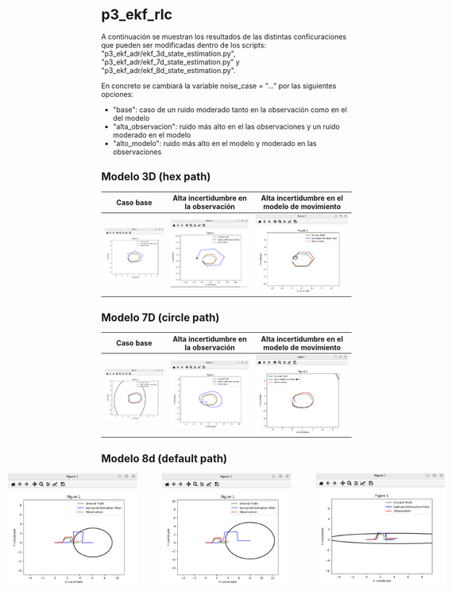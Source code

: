 # p3_ekf_rlc

A continuación se muestran los resultados de las distintas conficuraciones que pueden ser modificadas dentro de los scripts: "p3_ekf_adr/ekf_3d_state_estimation.py", "p3_ekf_adr/ekf_7d_state_estimation.py" y "p3_ekf_adr/ekf_8d_state_estimation.py".

En concreto se cambiará la variable  noise_case = "..." por las siguientes opciones:

- "base": caso de un ruido moderado tanto en la observación como en el del modelo
- "alta_observacion": ruido más alto en el las observaciones y un ruido moderado en el modelo
- "alto_modelo": ruido más alto en el modelo y moderado en las observaciones

## Modelo 3D (hex path)

| Caso base | Alta incertidumbre en la observación | Alta incertidumbre en el modelo de movimiento |
|:---------:|:---------------------------:|:------------------------------------:|
| <img src="imgs/hex_3d_base.png" width="250"> | <img src="imgs/alta_obs_3d.png" width="250"> | <img src="imgs/alto_mod_3d.png" width="250"> |
## Modelo 7D (circle path)
| Caso base | Alta incertidumbre en la observación | Alta incertidumbre en el modelo de movimiento |
|:---------:|:---------------------------:|:------------------------------------:|
| <img src="imgs/base_7d.png" width="250"> | <img src="imgs/alta_obs_7d.png" width="250"> | <img src="imgs/alto_modelo_7d.png" width="250"> |

## Modelo 8d (default path)

<div style="display: flex; justify-content: center; gap: 50px;">
  <img src="imgs/base_8d.png" alt="" width="260">
  <img src="imgs/alta_obs_8d.png" alt="" width="260">
  <img src="imgs/alto_mod_8d.png" alt="" width="260">
</div> 
